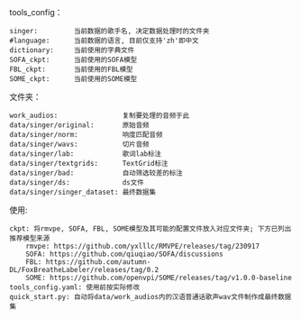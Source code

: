 tools_config：

    singer:         当前数据的歌手名, 决定数据处理时的文件夹
    #language:      当前数据的语言, 目前仅支持'zh'即中文
    dictionary:     当前使用的字典文件
    SOFA_ckpt:      当前使用的SOFA模型
    FBL_ckpt:       当前使用的FBL模型
    SOME_ckpt:      当前使用的SOME模型
    

文件夹：

    work_audios:                复制要处理的音频于此
    data/singer/original:       原始音频
    data/singer/norm:           响度匹配音频
    data/singer/wavs:           切片音频
    data/singer/lab:            歌词lab标注
    data/singer/textgrids:      TextGrid标注
    data/singer/bad:            自动筛选较差的标注
    data/singer/ds:             ds文件
    data/singer/singer_dataset: 最终数据集

使用:

    ckpt: 将rmvpe, SOFA, FBL, SOME模型及其可能的配置文件放入对应文件夹; 下方已列出推荐模型来源
        rmvpe: https://github.com/yxlllc/RMVPE/releases/tag/230917
        SOFA: https://github.com/qiuqiao/SOFA/discussions
        FBL: https://github.com/autumn-DL/FoxBreatheLabeler/releases/tag/0.2
        SOME: https://github.com/openvpi/SOME/releases/tag/v1.0.0-baseline
    tools_config.yaml: 使用前按实际修改
    quick_start.py: 自动将data/work_audios内的汉语普通话歌声wav文件制作成最终数据集
